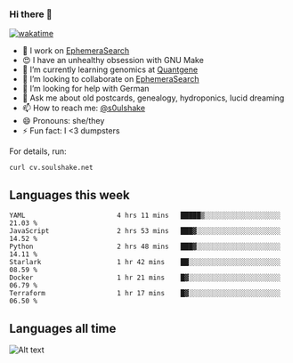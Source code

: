 ### Hi there 👋

[![wakatime](https://wakatime.com/badge/user/08339702-a231-40c4-8838-d449bd2ff951.svg)](https://wakatime.com/@08339702-a231-40c4-8838-d449bd2ff951)

<!--
**soulshake/soulshake** is a ✨ _special_ ✨ repository because its `README.md` (this file) appears on your GitHub profile.

Here are some ideas to get you started:

- 🔭 I’m currently working on ...
- 🌱 I’m currently learning ...
- 👯 I’m looking to collaborate on ...
- 🤔 I’m looking for help with ...
- 💬 Ask me about ...
- 📫 How to reach me: ...
- 😄 Pronouns: ...
- ⚡ Fun fact: ...
-->


- 🔭 I work on [EphemeraSearch](https://www.ephemerasearch.com/)
- 😍 I have an unhealthy obsession with GNU Make
- :dna: I’m currently learning genomics at [Quantgene](https://www.quantgene.com/)
- 👯 I’m looking to collaborate on [EphemeraSearch](https://www.ephemerasearch.com/)
- 🤔 I’m looking for help with German
- 💬 Ask me about old postcards, genealogy, hydroponics, lucid dreaming
- 📫 How to reach me: [@s0ulshake](https://twitter.com/soulshake)
- 😄 Pronouns: she/they
- ⚡ Fun fact: I <3 dumpsters

For details, run:

```
curl cv.soulshake.net
```

## Languages this week

<!--START_SECTION:waka-->

```text
YAML                       4 hrs 11 mins   █████▒░░░░░░░░░░░░░░░░░░░   21.03 %
JavaScript                 2 hrs 53 mins   ███▓░░░░░░░░░░░░░░░░░░░░░   14.52 %
Python                     2 hrs 48 mins   ███▓░░░░░░░░░░░░░░░░░░░░░   14.11 %
Starlark                   1 hr 42 mins    ██░░░░░░░░░░░░░░░░░░░░░░░   08.59 %
Docker                     1 hr 21 mins    █▓░░░░░░░░░░░░░░░░░░░░░░░   06.79 %
Terraform                  1 hr 17 mins    █▓░░░░░░░░░░░░░░░░░░░░░░░   06.50 %
```

<!--END_SECTION:waka-->

## Languages all time
![Alt text](https://wakatime.com/share/@aj/6aa10b67-a5e9-4fb1-acaf-8692f4385172.svg)
